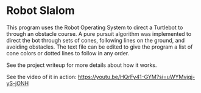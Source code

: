 # Robot Slalom
 
This program uses the Robot Operating System to direct a Turtlebot to through an obstacle course. A pure pursuit algorithm was implemented to direct the bot through sets of cones, following lines on the ground, and avoiding obstacles. The text file can be edited to give the program a list of cone colors or dotted lines to follow in any order. 

See the project writeup for more details about how it works.

See the video of it in action: https://youtu.be/HQrFy41-GYM?si=uWYMvjqj-yS-jONH
